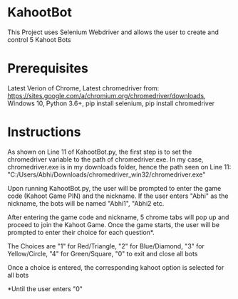 # KahootBot

This Project uses Selenium Webdriver and allows the user to create and control 5 Kahoot Bots

# Prerequisites

Latest Verion of Chrome,
Latest chromedriver from: https://sites.google.com/a/chromium.org/chromedriver/downloads,
Windows 10,
Python 3.6+, pip install selenium, pip install chromedriver

# Instructions

As shown on Line 11 of KahootBot.py, the first step is to set the chromedriver variable to the path of chromedriver.exe. In my case, chromedriver.exe is in my downloads folder, hence the path seen on Line 11:
"C:/Users/Abhi/Downloads/chromedriver_win32/chromedriver.exe"

Upon running KahootBot.py, the user will be prompted to enter the game code (Kahoot Game PIN) and the nickname. If the user enters "Abhi" as the nickname, the bots will be named "Abhi1", "Abhi2 etc.

After entering the game code and nickname, 5 chrome tabs will pop up and proceed to join the Kahoot Game. Once the game starts, the user will be prompted to enter their choice for each question*.

The Choices are "1" for Red/Triangle, "2" for Blue/Diamond, "3" for Yellow/Circle, "4" for Green/Square, "0" to exit and close all bots

Once a choice is entered, the corresponding kahoot option is selected for all bots

*Until the user enters "0"
